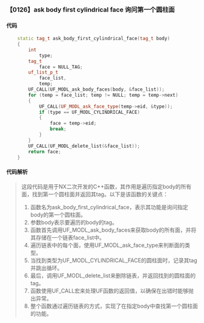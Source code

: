 ### 【0126】ask body first cylindrical face 询问第一个圆柱面

#### 代码

```cpp
    static tag_t ask_body_first_cylindrical_face(tag_t body)  
    {  
        int  
            type;  
        tag_t  
            face = NULL_TAG;  
        uf_list_p_t  
            face_list,  
            temp;  
        UF_CALL(UF_MODL_ask_body_faces(body, &face_list));  
        for (temp = face_list; temp != NULL; temp = temp->next)  
        {  
            UF_CALL(UF_MODL_ask_face_type(temp->eid, &type));  
            if (type == UF_MODL_CYLINDRICAL_FACE)  
            {  
                face = temp->eid;  
                break;  
            }  
        }  
        UF_CALL(UF_MODL_delete_list(&face_list));  
        return face;  
    }

```

#### 代码解析

> 这段代码是用于NX二次开发的C++函数，其作用是遍历指定body的所有面，找到第一个圆柱面并返回其tag。以下是该函数的关键点：
>
> 1. 函数名为ask_body_first_cylindrical_face，表示其功能是询问指定body的第一个圆柱面。
> 2. 参数body表示要遍历的body的tag。
> 3. 函数首先调用UF_MODL_ask_body_faces来获取body的所有面，并将其存储在一个链表face_list中。
> 4. 遍历链表中的每个面，使用UF_MODL_ask_face_type来判断面的类型。
> 5. 当找到类型为UF_MODL_CYLINDRICAL_FACE的圆柱面时，记录其tag并跳出循环。
> 6. 最后，调用UF_MODL_delete_list来删除链表，并返回找到的圆柱面的tag。
> 7. 函数使用UF_CALL宏来处理UF函数的返回值，以确保在出错时能够抛出异常。
> 8. 整个函数通过遍历链表的方式，实现了在指定body中查找第一个圆柱面的功能。
>
